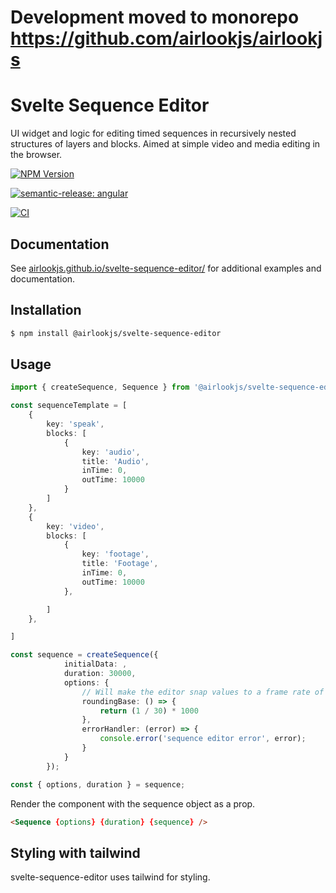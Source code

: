 # Development moved to monorepo https://github.com/airlookjs/airlookjs 
# Svelte Sequence Editor

UI widget and logic for editing timed sequences in recursively nested structures of layers and blocks. Aimed at simple video and media editing in the browser.

[![NPM Version](https://img.shields.io/npm/v/@airlookjs/svelte-sequence-editor.svg?style=flat-square&colorB=51C838)](https://www.npmjs.com/package/@airlookjs/svelte-sequence-editor)

[![semantic-release: angular](https://img.shields.io/badge/semantic--release-angular-e10079?logo=semantic-release)](https://github.com/semantic-release/semantic-release)

[![CI](https://github.com/airlookjs/svelte-sequence-editor/actions/workflows/ci.yml/badge.svg)](https://github.com/airlookjs/svelte-sequence-editor/actions/workflows/ci.yml)

## Documentation

See [airlookjs.github.io/svelte-sequence-editor/](https://airlookjs.github.io/svelte-sequence-editor/) for additional examples and documentation.

## Installation

```bash
$ npm install @airlookjs/svelte-sequence-editor
```

## Usage

```typescript
import { createSequence, Sequence } from '@airlookjs/svelte-sequence-editor';

const sequenceTemplate = [
    {
		key: 'speak',
		blocks: [
			{
				key: 'audio',
                title: 'Audio',
				inTime: 0,
				outTime: 10000
			}
		]
	},
    {
		key: 'video',
		blocks: [
			{
				key: 'footage',
				title: 'Footage',
				inTime: 0,
				outTime: 10000
            },

		]
	},

]

const sequence = createSequence({
			initialData: ,
			duration: 30000,
			options: {
                // Will make the editor snap values to a frame rate of 30 fps
				roundingBase: () => {
					return (1 / 30) * 1000
				},
			    errorHandler: (error) => {
					console.error('sequence editor error', error);
				}
			}
		});

const { options, duration } = sequence;

```

Render the component with the sequence object as a prop.

```html
<Sequence {options} {duration} {sequence} />
```

## Styling with tailwind

svelte-sequence-editor uses tailwind for styling.
